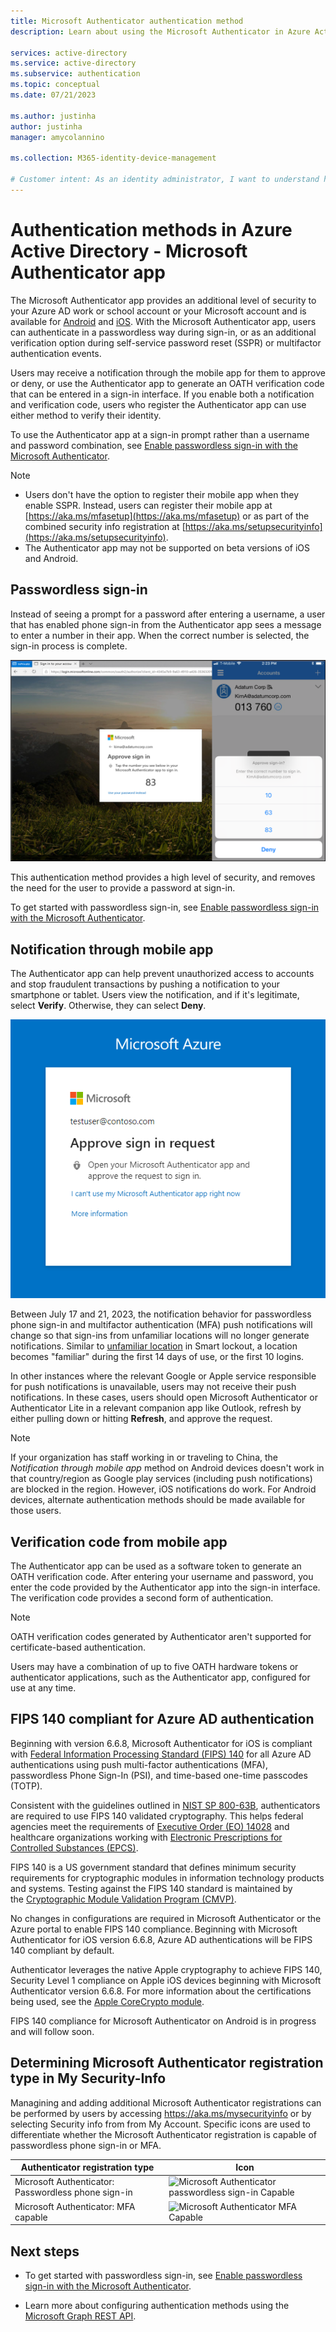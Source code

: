 ```yaml
---
title: Microsoft Authenticator authentication method
description: Learn about using the Microsoft Authenticator in Azure Active Directory to help secure your sign-ins

services: active-directory
ms.service: active-directory
ms.subservice: authentication
ms.topic: conceptual
ms.date: 07/21/2023

ms.author: justinha
author: justinha
manager: amycolannino

ms.collection: M365-identity-device-management

# Customer intent: As an identity administrator, I want to understand how to use the Microsoft Authenticator app in Azure AD to improve and secure user sign-in events.
---
```

# Authentication methods in Azure Active Directory - Microsoft Authenticator app

The Microsoft Authenticator app provides an additional level of security to your Azure AD work or school account or your Microsoft account and is available for [Android](https://go.microsoft.com/fwlink/?linkid=866594) and [iOS](https://go.microsoft.com/fwlink/?linkid=866594). With the Microsoft Authenticator app, users can authenticate in a passwordless way during sign-in, or as an additional verification option during self-service password reset (SSPR) or multifactor authentication events.

Users may receive a notification through the mobile app for them to approve or deny, or use the Authenticator app to generate an OATH verification code that can be entered in a sign-in interface. If you enable both a notification and verification code, users who register the Authenticator app can use either method to verify their identity.

To use the Authenticator app at a sign-in prompt rather than a username and password combination, see [Enable passwordless sign-in with the Microsoft Authenticator](howto-authentication-passwordless-phone.md).

> [!NOTE]
> - Users don't have the option to register their mobile app when they enable SSPR. Instead, users can register their mobile app at [https://aka.ms/mfasetup](https://aka.ms/mfasetup) or as part of the combined security info registration at [https://aka.ms/setupsecurityinfo](https://aka.ms/setupsecurityinfo).
> - The Authenticator app may not be supported on beta versions of iOS and Android.

## Passwordless sign-in

Instead of seeing a prompt for a password after entering a username, a user that has enabled phone sign-in from the Authenticator app sees a message to enter a number in their app. When the correct number is selected, the sign-in process is complete.

![Example of a browser sign-in asking for user to approve the sign-in.](./media/howto-authentication-passwordless-phone/phone-sign-in-microsoft-authenticator-app.png)

This authentication method provides a high level of security, and removes the need for the user to provide a password at sign-in. 

To get started with passwordless sign-in, see [Enable passwordless sign-in with the Microsoft Authenticator](howto-authentication-passwordless-phone.md).

## Notification through mobile app

The Authenticator app can help prevent unauthorized access to accounts and stop fraudulent transactions by pushing a notification to your smartphone or tablet. Users view the notification, and if it's legitimate, select **Verify**. Otherwise, they can select **Deny**.

![Screenshot of example web browser prompt for Authenticator app notification to complete sign-in process.](media/tutorial-enable-azure-mfa/tutorial-enable-azure-mfa-browser-prompt.png)


Between July 17 and 21, 2023, the notification behavior for passwordless phone sign-in and multifactor authentication (MFA) push notifications will change so that sign-ins from unfamiliar locations will no longer generate notifications. Similar to [unfamiliar location](howto-password-smart-lockout.md) in Smart lockout, a location becomes "familiar" during the first 14 days of use, or the first 10 logins. 

In other instances where the relevant Google or Apple service responsible for push notifications is unavailable, users may not receive their push notifications. In these cases, users should open Microsoft Authenticator or Authenticator Lite in a relevant companion app like Outlook, refresh by either pulling down or hitting **Refresh**, and approve the request. 

> [!NOTE]
> If your organization has staff working in or traveling to China, the *Notification through mobile app* method on Android devices doesn't work in that country/region as Google play services (including push notifications) are blocked in the region. However, iOS notifications do work. For Android devices, alternate authentication methods should be made available for those users.

## Verification code from mobile app

The Authenticator app can be used as a software token to generate an OATH verification code. After entering your username and password, you enter the code provided by the Authenticator app into the sign-in interface. The verification code provides a second form of authentication.

> [!NOTE]
> OATH verification codes generated by Authenticator aren't supported for certificate-based authentication.

Users may have a combination of up to five OATH hardware tokens or authenticator applications, such as the Authenticator app, configured for use at any time.

## FIPS 140 compliant for Azure AD authentication

Beginning with version 6.6.8, Microsoft Authenticator for iOS is compliant with [Federal Information Processing Standard (FIPS) 140](https://csrc.nist.gov/publications/detail/fips/140/3/final?azure-portal=true) for all Azure AD authentications using push multi-factor authentications (MFA), passwordless Phone Sign-In (PSI), and time-based one-time passcodes (TOTP).  

Consistent with the guidelines outlined in [NIST SP 800-63B](https://pages.nist.gov/800-63-3/sp800-63b.html?azure-portal=true), authenticators are required to use FIPS 140 validated cryptography. This helps federal agencies meet the requirements of [Executive Order (EO) 14028](https://www.whitehouse.gov/briefing-room/presidential-actions/2021/05/12/executive-order-on-improving-the-nations-cybersecurity/?azure-portal=true) and healthcare organizations working with [Electronic Prescriptions for Controlled Substances (EPCS)](/azure/compliance/offerings/offering-epcs-us). 

FIPS 140 is a US government standard that defines minimum security requirements for cryptographic modules in information technology products and systems. Testing against the FIPS 140 standard is maintained by the [Cryptographic Module Validation Program (CMVP)](https://csrc.nist.gov/Projects/cryptographic-module-validation-program?azure-portal=true).

No changes in configurations are required in Microsoft Authenticator or the Azure portal to enable FIPS 140 compliance. Beginning with Microsoft Authenticator for iOS version 6.6.8, Azure AD authentications will be FIPS 140 compliant by default.

Authenticator leverages the native Apple cryptography to achieve FIPS 140, Security Level 1 compliance on Apple iOS devices beginning with Microsoft Authenticator version 6.6.8. For more information about the certifications being used, see the [Apple CoreCrypto module](https://support.apple.com/guide/sccc/security-certifications-for-ios-scccfa917cb49/web?azure-portal=true). 

FIPS 140 compliance for Microsoft Authenticator on Android is in progress and will follow soon.

## Determining Microsoft Authenticator registration type in My Security-Info 
Managining and adding additional Microsoft Authenticator registrations can be performed by users by accessing https://aka.ms/mysecurityinfo or by selecting Security info from  from My Account. Specific icons are used to differentiate whether the Microsoft Authenticator registration is capable of passwordless phone sign-in or MFA. 

Authenticator registration type | Icon
------ | ------
Microsoft Authenticator: Passwordless phone sign-in   | <img width="43" alt="Microsoft Authenticator passwordless sign-in Capable" src="https://user-images.githubusercontent.com/50213291/211923744-d025cd70-4b88-4603-8baf-db0fc5d28486.png">  
Microsoft Authenticator: MFA capable | <img width="43" alt="Microsoft Authenticator MFA Capable" src="https://user-images.githubusercontent.com/50213291/211921054-d11983ad-4e0d-4612-9a14-0fef625a9a2a.png">


## Next steps

- To get started with passwordless sign-in, see [Enable passwordless sign-in with the Microsoft Authenticator](howto-authentication-passwordless-phone.md).

- Learn more about configuring authentication methods using the [Microsoft Graph REST API](/graph/api/resources/authenticationmethods-overview).

